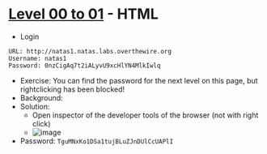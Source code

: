 # [Level 00 to 01](https://overthewire.org/wargames/natas/natas1.html) - HTML

- Login
```
URL: http://natas1.natas.labs.overthewire.org
Username: natas1
Password: 0nzCigAq7t2iALyvU9xcHlYN4MlkIwlq
```
- Exercise: You can find the password for the next level on this page, but rightclicking has been blocked!
- Background:
- Solution:
  - Open inspector of the developer tools of the browser (not with right click)
  - ![image](https://github.com/user-attachments/assets/805465d9-4999-4d72-b7f0-b95f5e289991)
- Password: `TguMNxKo1DSa1tujBLuZJnDUlCcUAPlI`
